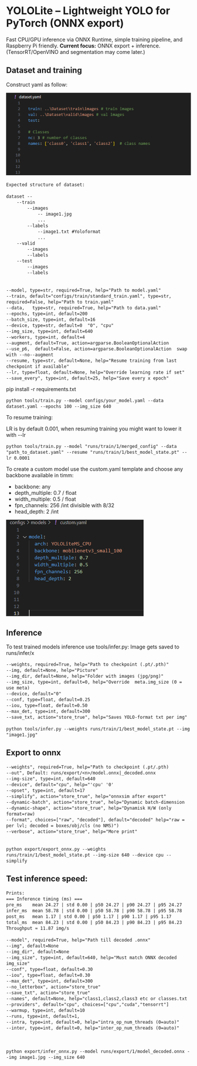 
# YOLOLite – Lightweight YOLO for PyTorch (ONNX export)

Fast CPU/GPU inference via ONNX Runtime, simple training pipeline, and Raspberry Pi friendly.
**Current focus:** ONNX export + inference. (TensorRT/OpenVINO and segmentation may come later.)

## Dataset and training
Construct yaml as follow: 
    
![dataset.yaml](images/image.png)

    Expected structure of dataset:

    dataset --
        --train
            --images
                -- image1.jpg
                ...
            --labels
                --image1.txt #Yoloformat 
                ...
        --valid
            --images
            --labels
        --test
            --images
            --labels


    --model, type=str, required=True, help="Path to model.yaml"
    --train, default="configs/train/standard_train.yaml", type=str, required=False, help="Path to train.yaml"
    --data,   type=str, required=True, help="Path to data.yaml"
    --epochs, type=int, default=200
    --batch_size, type=int, default=16
    --device, type=str, default=0  "0", "cpu"
    --img_size, type=int, default=640
    --workers, type=int, default=4
    --augment, default=True, action=argparse.BooleanOptionalAction
    --use_p6,  default=False, action=argparse.BooleanOptionalAction  swap with --no--augment
    --resume, type=str, default=None, help="Resume training from last checkpoint if available"
    --lr, type=float, default=None, help="Override learning rate if set"
    --save_every", type=int, default=25, help="Save every x epoch"

pip install -r requirements.txt

    python tools/train.py --model configs/your_model.yaml --data dataset.yaml --epochs 100 --img_size 640


To resume training:

LR is by default 0.001, when resuming training you might want to lower it with --lr 

    python tools/train.py --model "runs/train/1/merged_config" --data "path_to_dataset.yaml" --resume "runs/train/1/best_model_state.pt" --lr 0.0001



To create a custom model use the custom.yaml template and choose any backbone available in timm:

 - backbone: any
 - depth_multiple: 0.7 / float
 - width_multiple: 0.5 / float
 - fpn_channels: 256 /int divisible with 8/32
 - head_depth: 2 /int

![alt text](images/image1.png)

## Inference

To test trained models inference use tools/infer.py:
    Image gets saved to runs/infer/x 

    
    --weights, required=True, help="Path to checkpoint (.pt/.pth)"
    --img, default=None, help="Picture"
    --img_dir, default=None, help="Folder with images (jpg/png)"
    --img_size, type=int, default=0, help="Override  meta.img_size (0 = use meta)
    --device, default="0"
    --conf, type=float, default=0.25
    --iou, type=float, default=0.50
    --max_det, type=int, default=300
    --save_txt, action="store_true", help="Saves YOLO-format txt per img"
    
    python tools/infer.py --weights runs/train/1/best_model_state.pt --img "image1.jpg"


## Export to onnx 

    --weights", required=True, help="Path to checkpoint (.pt/.pth)
    --out", Default: runs/export/<n>/model.onnx|_decoded.onnx
    --img-size", type=int, default=640
    --device", default="cpu", help="'cpu' '0'
    --opset", type=int, default=17
    --simplify", action="store_true", help="onnxsim after export"
    --dynamic-batch", action="store_true", help="Dynamic batch-dimension
    --dynamic-shape", action="store_true", help="Dynamisk H/W (only format=raw)
    --format", choices=["raw", "decoded"], default="decoded" help="raw = per lvl; decoded = boxes/obj/cls (no NMS)")
    --verbose", action="store_true", help="More print"


    python export/export_onnx.py --weights runs/train/1/best_model_state.pt --img-size 640 --device cpu --simplify


## Test inference speed:

    Prints: 
    === Inference timing (ms) ===
    pre_ms    mean 24.27 | std 0.00 | p50 24.27 | p90 24.27 | p95 24.27
    infer_ms  mean 58.78 | std 0.00 | p50 58.78 | p90 58.78 | p95 58.78
    post_ms   mean 1.17 | std 0.00 | p50 1.17 | p90 1.17 | p95 1.17
    total_ms  mean 84.23 | std 0.00 | p50 84.23 | p90 84.23 | p95 84.23
    Throughput ≈ 11.87 img/s

    --model", required=True, help="Path till decoded .onnx"
    --img", default=None
    --img_dir", default=None
    --img_size", type=int, default=640, help="Must match ONNX decoded img_size"
    --conf", type=float, default=0.30
    --iou", type=float, default=0.30
    --max_det", type=int, default=300
    --no_letterbox", action="store_true"
    --save_txt", action="store_true"
    --names", default=None, help="class1,class2,class3 etc or classes.txt
    --providers", default="cpu", choices=["cpu","cuda","tensorrt"]
    --warmup, type=int, default=10
    --runs, type=int, default=1, 
    --intra, type=int, default=0, help="intra_op_num_threads (0=auto)"
    --inter, type=int, default=0, help="inter_op_num_threads (0=auto)"



    python export/infer_onnx.py --model runs/export/1/model_decoded.onnx --img image1.jpg --img_size 640















